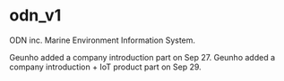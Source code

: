 # odn_v1

ODN inc. Marine Environment Information System.

Geunho added a company introduction part on Sep 27.
Geunho added a company introduction + IoT product part on Sep 29.
